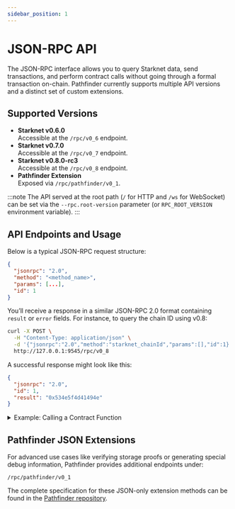 ```yaml
---
sidebar_position: 1
---
```


# JSON-RPC API

The JSON-RPC interface allows you to query Starknet data, send transactions, and perform contract calls without going through a formal transaction on-chain. Pathfinder currently supports multiple API versions and a distinct set of custom extensions.

## Supported Versions
- **Starknet v0.6.0**  
  Accessible at the `/rpc/v0_6` endpoint.
- **Starknet v0.7.0**  
  Accessible at the `/rpc/v0_7` endpoint.
- **Starknet v0.8.0-rc3**  
  Accessible at the `/rpc/v0_8` endpoint.
- **Pathfinder Extension**  
  Exposed via `/rpc/pathfinder/v0_1`.

:::note 
The API served at the root path (`/` for HTTP and `/ws` for WebSocket) can be set via the `--rpc.root-version` parameter (or `RPC_ROOT_VERSION` environment variable).
:::

## API Endpoints and Usage
Below is a typical JSON-RPC request structure:

```json
{
  "jsonrpc": "2.0",
  "method": "<method_name>",
  "params": [...],
  "id": 1
}
```

You’ll receive a response in a similar JSON-RPC 2.0 format containing `result` or `error` fields. For instance, to query the chain ID using v0.8:

```bash
curl -X POST \
  -H "Content-Type: application/json" \
  -d '{"jsonrpc":"2.0","method":"starknet_chainId","params":[],"id":1}' \
  http://127.0.0.1:9545/rpc/v0_8
```

A successful response might look like this:

```json
{
  "jsonrpc": "2.0",
  "id": 1,
  "result": "0x534e5f4d41494e" 
}
```

<details>
  <summary>Example: Calling a Contract Function</summary>

  ```bash
  curl -X POST \
    -H "Content-Type: application/json" \
    -d '{
          "jsonrpc":"2.0",
          "method":"starknet_call",
          "params":[{
             "request": {
               "contract_address":"0x1234...",
               "entry_point_selector":"0xabc...",
               "calldata":[ "0x1", "0x2" ]
             },
             "block_id":"latest"
          }],
          "id":1
        }' \
    http://127.0.0.1:9545/rpc/v0_7
  ```
</details>

## Pathfinder JSON Extensions

For advanced use cases like verifying storage proofs or generating special debug information, Pathfinder provides additional endpoints under:
```
/rpc/pathfinder/v0_1
```
The complete specification for these JSON-only extension methods can be found in the [Pathfinder repository](https://github.com/eqlabs/pathfinder/blob/main/specs/rpc/pathfinder_rpc_api.json).


